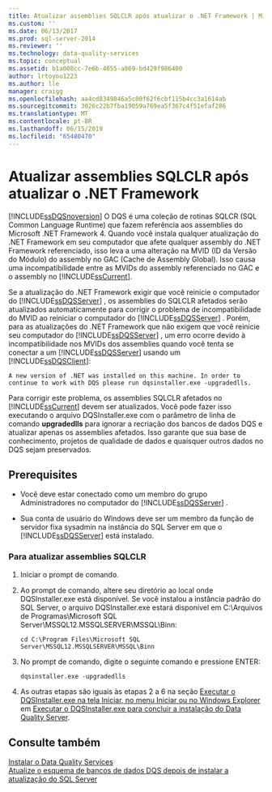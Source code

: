 ```yaml
---
title: Atualizar assemblies SQLCLR após atualizar o .NET Framework | Microsoft Docs
ms.custom: ''
ms.date: 06/13/2017
ms.prod: sql-server-2014
ms.reviewer: ''
ms.technology: data-quality-services
ms.topic: conceptual
ms.assetid: b1a008cc-7e6b-4655-a869-bd429f986400
author: lrtoyou1223
ms.author: lle
manager: craigg
ms.openlocfilehash: aa4cd8349846a5c00f62f6cbf115b4cc3a1614ab
ms.sourcegitcommit: 3026c22b7fba19059a769ea5f367c4f51efaf286
ms.translationtype: MT
ms.contentlocale: pt-BR
ms.lasthandoff: 06/15/2019
ms.locfileid: "65480470"
---
```

# <a name="upgrade-sqlclr-assemblies-after-net-framework-update"></a>Atualizar assemblies SQLCLR após atualizar o .NET Framework
  [!INCLUDE[ssDQSnoversion](../../includes/ssdqsnoversion-md.md)] O DQS é uma coleção de rotinas SQLCR (SQL Common Language Runtime) que fazem referência aos assemblies do Microsoft .NET Framework 4. Quando você instala qualquer atualização do .NET Framework em seu computador que afete qualquer assembly do .NET Framework referenciado, isso leva a uma alteração na MVID (ID da Versão do Módulo) do assembly no GAC (Cache de Assembly Global). Isso causa uma incompatibilidade entre as MVIDs do assembly referenciado no GAC e o assembly no [!INCLUDE[ssCurrent](../../includes/sscurrent-md.md)].  
  
 Se a atualização do .NET Framework exigir que você reinicie o computador do [!INCLUDE[ssDQSServer](../../includes/ssdqsserver-md.md)] , os assemblies do SQLCLR afetados serão atualizados automaticamente para corrigir o problema de incompatibilidade do MVID ao reiniciar o computador do [!INCLUDE[ssDQSServer](../../includes/ssdqsserver-md.md)] . Porém, para as atualizações do .NET Framework que não exigem que você reinicie seu computador do [!INCLUDE[ssDQSServer](../../includes/ssdqsserver-md.md)] , um erro ocorre devido à incompatibilidade nos MVIDs dos assemblies quando você tenta se conectar a um [!INCLUDE[ssDQSServer](../../includes/ssdqsserver-md.md)] usando um [!INCLUDE[ssDQSClient](../../includes/ssdqsclient-md.md)]:  
  
```  
A new version of .NET was installed on this machine. In order to continue to work with DQS please run dqsinstaller.exe -upgradedlls.  
```  
  
 Para corrigir este problema, os assemblies SQLCLR afetados no [!INCLUDE[ssCurrent](../../includes/sscurrent-md.md)] devem ser atualizados. Você pode fazer isso executando o arquivo DQSInstaller.exe com o parâmetro de linha de comando **upgradedlls** para ignorar a recriação dos bancos de dados DQS e atualizar apenas os assemblies afetados. Isso garante que sua base de conhecimento, projetos de qualidade de dados e quaisquer outros dados no DQS sejam preservados.  
  
## <a name="prerequisites"></a>Prerequisites  
  
-   Você deve estar conectado como um membro do grupo Administradores no computador do [!INCLUDE[ssDQSServer](../../includes/ssdqsserver-md.md)] .  
  
-   Sua conta de usuário do Windows deve ser um membro da função de servidor fixa sysadmin na instância do SQL Server em que o [!INCLUDE[ssDQSServer](../../includes/ssdqsserver-md.md)] está instalado.  
  
### <a name="to-upgrade-sqlclr-assemblies"></a>Para atualizar assemblies SQLCLR  
  
1.  Iniciar o prompt de comando.  
  
2.  Ao prompt de comando, altere seu diretório ao local onde DQSInstaller.exe está disponível. Se você instalou a instância padrão do SQL Server, o arquivo DQSInstaller.exe estará disponível em C:\Arquivos de Programas\Microsoft SQL Server\MSSQL12.MSSQLSERVER\MSSQL\Binn:  
  
    ```  
    cd C:\Program Files\Microsoft SQL Server\MSSQL12.MSSQLSERVER\MSSQL\Binn  
    ```  
  
3.  No prompt de comando, digite o seguinte comando e pressione ENTER:  
  
    ```  
    dqsinstaller.exe -upgradedlls  
    ```  
  
4.  As outras etapas são iguais às etapas 2 a 6 na seção [Executar o DQSInstaller.exe na tela Iniciar, no menu Iniciar ou no Windows Explorer](run-dqsinstaller-exe-to-complete-data-quality-server-installation.md#WindowsExplorer) em [Executar o DQSInstaller.exe para concluir a instalação do Data Quality Server](run-dqsinstaller-exe-to-complete-data-quality-server-installation.md).  
  
## <a name="see-also"></a>Consulte também  
 [Instalar o Data Quality Services](install-data-quality-services.md)   
 [Atualize o esquema de bancos de dados DQS depois de instalar a atualização do SQL Server](upgrade-dqs-databases-schema-after-installing-sql-server-update.md)  
  
  
